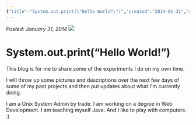 ```yaml
---
{"title":"System.out.print(\"Hello World!\")","created":"2014-01-31","authors":["hoopy"],"dg-publish":true,"permalink":"/ancient-history/2014/hello-world/","dgPassFrontmatter":true}
---
```


*Posted: January 31, 2014*
![](/img/user/attachments/HoopyTwitterProfile.png)
# System.out.print(“Hello World!”)

This blog is for me to share some of the experiments I do on my own time.

I will throw up some pictures and descriptions over the next few days of some of my past projects and then put updates about what I'm currently doing.

I am a Unix System Admin by trade. I am working on a degree in Web Development. I am teaching myself Java. And I like to play with computers. :)
